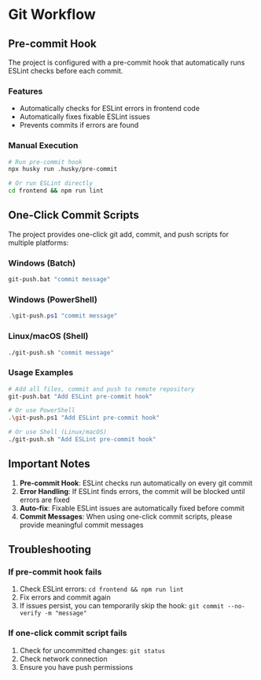 # Git Workflow

## Pre-commit Hook

The project is configured with a pre-commit hook that automatically runs ESLint checks before each commit.

### Features
- Automatically checks for ESLint errors in frontend code
- Automatically fixes fixable ESLint issues
- Prevents commits if errors are found

### Manual Execution
```bash
# Run pre-commit hook
npx husky run .husky/pre-commit

# Or run ESLint directly
cd frontend && npm run lint
```

## One-Click Commit Scripts

The project provides one-click git add, commit, and push scripts for multiple platforms:

### Windows (Batch)
```cmd
git-push.bat "commit message"
```

### Windows (PowerShell)
```powershell
.\git-push.ps1 "commit message"
```

### Linux/macOS (Shell)
```bash
./git-push.sh "commit message"
```

### Usage Examples
```bash
# Add all files, commit and push to remote repository
git-push.bat "Add ESLint pre-commit hook"

# Or use PowerShell
.\git-push.ps1 "Add ESLint pre-commit hook"

# Or use Shell (Linux/macOS)
./git-push.sh "Add ESLint pre-commit hook"
```

## Important Notes

1. **Pre-commit Hook**: ESLint checks run automatically on every git commit
2. **Error Handling**: If ESLint finds errors, the commit will be blocked until errors are fixed
3. **Auto-fix**: Fixable ESLint issues are automatically fixed before commit
4. **Commit Messages**: When using one-click commit scripts, please provide meaningful commit messages

## Troubleshooting

### If pre-commit hook fails
1. Check ESLint errors: `cd frontend && npm run lint`
2. Fix errors and commit again
3. If issues persist, you can temporarily skip the hook: `git commit --no-verify -m "message"`

### If one-click commit script fails
1. Check for uncommitted changes: `git status`
2. Check network connection
3. Ensure you have push permissions 